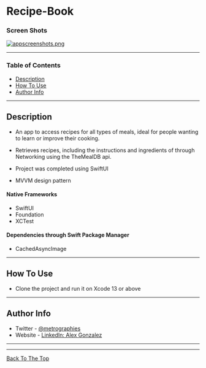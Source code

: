 # Recipe-Book

### Screen Shots
[![appscreenshots.png](https://i.postimg.cc/8C8fRq3x/appscreenshots.png)](https://postimg.cc/zyjf5Pqk)

---

### Table of Contents

- [Description](#description)
- [How To Use](#how-to-use)
- [Author Info](#author-info)

---

## Description

- An app to access recipes for all types of meals, ideal for people wanting to learn or improve their cooking.

- Retrieves recipes, including the instructions and ingredients of through Networking using the TheMealDB api.

- Project was completed using SwiftUI

- MVVM design pattern

#### Native Frameworks

- SwiftUI
- Foundation
- XCTest

#### Dependencies through Swift Package Manager

- CachedAsyncImage

---

## How To Use

- Clone the project and run it on Xcode 13 or above

---

## Author Info

- Twitter - [@metrographies](https://twitter.com/metrographies)
- Website - [LinkedIn: Alex Gonzalez](https://www.linkedin.com/in/alex-gonzalez-b95674211/)

---



---

[Back To The Top](#Recipe-Book)
